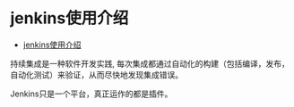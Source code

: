 # jenkins使用介绍

<!-- TOC -->

- [jenkins使用介绍](#jenkins%e4%bd%bf%e7%94%a8%e4%bb%8b%e7%bb%8d)

<!-- /TOC -->

持续集成是一种软件开发实践, 每次集成都通过自动化的构建（包括编译，发布，自动化测试）来验证，从而尽快地发现集成错误。

Jenkins只是一个平台，真正运作的都是插件。
